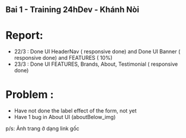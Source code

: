 ## Bai 1 - Training 24hDev - Khánh Nòi

# Report:

- 22/3 : Done UI HeaderNav ( responsive done) and Done UI Banner ( responsive done) and FEATURES ( 10%)
- 23/3 : Done UI FEATURES, Brands, About, Testimonial ( responsive done)

# Problem :

- Have not done the label effect of the form, not yet
- Have 1 bug in About UI (aboutBelow_img)

p/s: Ảnh trang ở dạng link gốc
